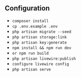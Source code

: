 ## Configuration

-   `composer install `
-   `cp .env.example .env `
-   `php artisan migrate --seed`
-   `php artisan storage:link`
-   `php artisan key:generate`
-   `npm install && npm run dev`
-   `or npm run build`
-   `php artisan livewire:publish`
-   `configure livewire config`
-   `php artisan serve`
